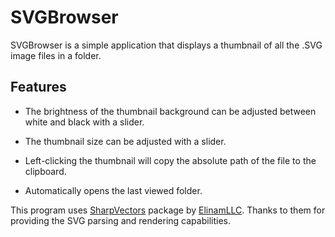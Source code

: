 ﻿# SVGBrowser

SVGBrowser is a simple application that displays a 
thumbnail of all the .SVG image files in a folder.

## Features

* The brightness of the thumbnail background can be adjusted between white and black with a slider.

* The thumbnail size can be adjusted with a slider.

* Left-clicking the thumbnail will copy the absolute path of the file to the clipboard.

* Automatically opens the last viewed folder.

This program uses [SharpVectors](https://github.com/ElinamLLC/SharpVectors) package by [ElinamLLC](https://github.com/ElinamLLC). Thanks to them for providing the SVG parsing and rendering capabilities.